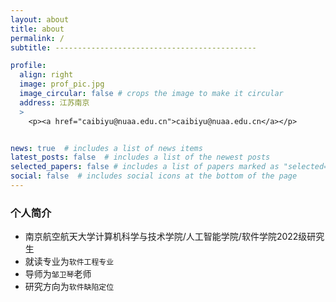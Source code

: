 ```yaml
---
layout: about
title: about
permalink: /
subtitle: ---------------------------------------------

profile:
  align: right
  image: prof_pic.jpg
  image_circular: false # crops the image to make it circular
  address: 江苏南京
  >
    <p><a href="caibiyu@nuaa.edu.cn">caibiyu@nuaa.edu.cn</a></p>


news: true  # includes a list of news items
latest_posts: false  # includes a list of the newest posts
selected_papers: false # includes a list of papers marked as "selected={true}"
social: false  # includes social icons at the bottom of the page
---
```


### 个人简介
* 南京航空航天大学计算机科学与技术学院/人工智能学院/软件学院2022级研究生
* 就读专业为`软件工程专业`
* 导师为`邹卫琴`老师
* 研究方向为`软件缺陷定位`
